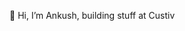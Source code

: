 👋 Hi, I’m Ankush, building stuff at Custiv

<!---
ankush-custiv/ankush-custiv is a ✨ special ✨ repository because its `README.md` (this file) appears on your GitHub profile.
You can click the Preview link to take a look at your changes.
--->
